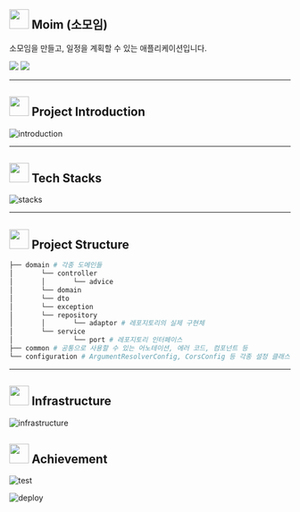 ## <img src="https://github.com/salbyul/Coro-backend/assets/103320798/454c5fa5-5865-4455-b896-719a325dc6ca" width="35"> Moim (소모임)

소모임을 만들고, 일정을 계획할 수 있는 애플리케이션입니다.

<a href="https://moim.ddns.net"><img src="https://img.shields.io/badge/moim.ddns.net-green?style=flat&logo=google-chrome&logoColor=white"/></a>
<a href="https://docs.google.com/presentation/d/1f03y7rBJ5tpDzdI2Xu8-OQXZ8tXkoaUd/edit?usp=sharing&ouid=114684528043505558187&rtpof=true&sd=true"><img src="https://img.shields.io/badge/portfolio-orange?style=flat&logo=google-chrome&logoColor=white"/></a>

---

## <img src="https://github.com/salbyul/Coro-backend/assets/103320798/985fe379-befb-442c-80ee-1cc6d0b1c8a7" width="35"> Project Introduction

![introduction](https://github.com/salbyul/Coro-backend/assets/103320798/b6099bbc-4f4b-4b26-bea1-b7609fd26438)

---

## <img src="https://github.com/salbyul/Coro-backend/assets/103320798/195638e9-e997-4be4-bb6c-a2a903898cf6" width="35"> Tech Stacks

![stacks](https://github.com/salbyul/Coro-backend/assets/103320798/de238388-44a5-46fb-8add-ef5f449d6649)

---

## <img src="https://github.com/salbyul/Coro-backend/assets/103320798/3874412c-0bc9-4694-a5b2-cb606c6b5fa7" width="35"> Project Structure

``` bash
├── domain # 각종 도메인들
│       └── controller
│       │       └── advice
│       └── domain
│       └── dto
│       └── exception
│       └── repository
│       │       └── adaptor # 레포지토리의 실제 구현체
│       └── service
│               └── port # 레포지토리 인터페이스
├── common # 공통으로 사용할 수 있는 어노테이션, 에러 코드, 컴포넌트 등
└── configuration # ArgumentResolverConfig, CorsConfig 등 각종 설정 클래스

```

---

## <img src="https://github.com/salbyul/Coro-backend/assets/103320798/d76761f9-b4d0-46c8-99da-932e3ad1df8c" width="35"> Infrastructure

![infrastructure](https://github.com/salbyul/Coro-backend/assets/103320798/1bee0b90-33df-460b-b5b0-c3079ab21482)

## <img src="https://github.com/salbyul/Coro-backend/assets/103320798/2e783fae-fde1-4993-8a6d-e4a41a7cb875" width="35"> Achievement

![test](https://github.com/salbyul/Coro-backend/assets/103320798/66615895-2f2c-4a3d-a606-f4c0a291d054)

![deploy](https://github.com/salbyul/Coro-backend/assets/103320798/6f087ee4-28c8-49bf-a59d-3da54f0aa20c)
